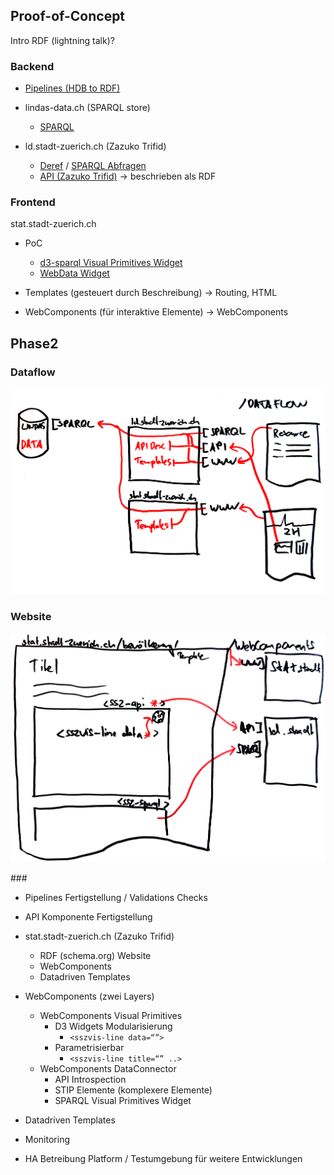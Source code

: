 ## Proof-of-Concept

Intro RDF (lightning talk)?

### Backend

- [Pipelines (HDB to RDF)](https://github.com/zazuko/statistik-zuerich/tree/csvw-js)

- lindas-data.ch (SPARQL store)
  - [SPARQL](https://lindas-data.ch/sparql)

- ld.stadt-zuerich.ch (Zazuko Trifid) 
  - [Deref](http://ld.stadt-zuerich.ch/statistics/code/R00091) / [SPARQL Abfragen](http://ld.stadt-zuerich.ch/sparql/)
  - [API (Zazuko Trifid)](http://ld.stadt-zuerich.ch/api) -> beschrieben als RDF 

### Frontend
stat.stadt-zuerich.ch

  - PoC
    - [d3-sparql Visual Primitives Widget](https://zazuko.github.io/ssz-webcomp-test/)
    - [WebData Widget](http://localhost:9966/index-widget.dev.html)

  - Templates (gesteuert durch Beschreibung) -> Routing, HTML
  - WebComponents (für interaktive Elemente) -> WebComponents


## Phase2
### Dataflow
![DataFlow](dataflow.png "DataFlow")

### Website
![Website](website.png "Web Site")

### 
- Pipelines Fertigstellung / Validations Checks
- API Komponente Fertigstellung

- stat.stadt-zuerich.ch (Zazuko Trifid)
  - RDF (schema.org) Website
  - WebComponents
  - Datadriven Templates

- WebComponents (zwei Layers)
  - WebComponents Visual Primitives
    - D3 Widgets Modularisierung
      - `<sszvis-line data=“”>`
    - Parametrisierbar
      - `<sszvis-line title=“” ..>`
  - WebComponents DataConnector
    - API Introspection
    - STIP Elemente (komplexere Elemente)
    - SPARQL Visual Primitives Widget

- Datadriven Templates

- Monitoring
- HA Betreibung Platform / Testumgebung für weitere Entwicklungen